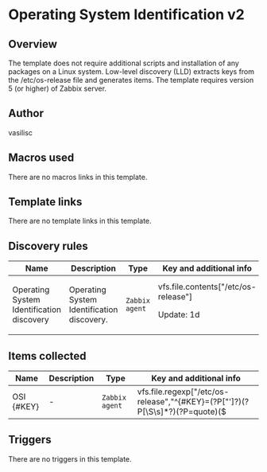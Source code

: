 # Operating System Identification v2

## Overview

The template does not require additional scripts and installation of any packages on a Linux system. Low-level discovery (LLD) extracts keys from the /etc/os-release file and generates items. The template requires version 5 (or higher) of Zabbix server.



## Author

vasilisc

## Macros used

There are no macros links in this template.

## Template links

There are no template links in this template.

## Discovery rules

|Name|Description|Type|Key and additional info|
|----|-----------|----|----|
|Operating System Identification discovery|<p>Operating System Identification discovery.</p>|`Zabbix agent`|vfs.file.contents["/etc/os-release"]<p>Update: 1d</p>|
## Items collected

|Name|Description|Type|Key and additional info|
|----|-----------|----|----|
|OSI {#KEY}|<p>-</p>|`Zabbix agent`|vfs.file.regexp["/etc/os-release","^{#KEY}=(?P<quote>[\"']?)(?P<value>[\S\s]*?)(?P=quote)($|\s)",,,,\2]<p>Update: 1d</p><p>LLD</p>|
## Triggers

There are no triggers in this template.

